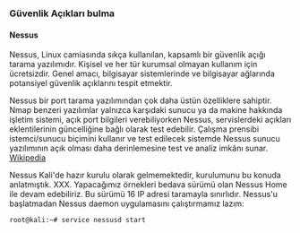 ### Güvenlik Açıkları bulma

#### Nessus

Nessus, Linux camiasında sıkça kullanılan, kapsamlı bir güvenlik açığı tarama yazılımıdır. Kişisel ve her tür kurumsal olmayan kullanım için ücretsizdir. Genel amacı, bilgisayar sistemlerinde ve bilgisayar ağlarında potansiyel güvenlik açıklarını tespit etmektir.

Nessus bir port tarama yazılımından çok daha üstün özelliklere sahiptir. Nmap benzeri yazılımlar yalnızca karşıdaki sunucu ya da makine hakkında işletim sistemi, açık port bilgileri verebiliyorken Nessus, servislerdeki açıkları eklentilerinin güncelliğine bağlı olarak test edebilir. Çalışma prensibi istemci/sunucu biçimini kullanır ve test edilecek sistemde Nessus sunucu yazılımının açık olması daha derinlemesine test ve analiz imkânı sunar. [Wikipedia](http://tr.wikipedia.org/wiki/Nessus)

Nessus Kali'de hazır kurulu olarak gelmemektedir, kurulumunu bu konuda anlatmıştık. XXX. Yapacağımız örnekleri bedava sürümü olan Nessus Home ile devam edebiliriz. Bu sürümü 16 IP adresi taramayla sınırlıdır. Nessus'u başlatmadan Nessus daemon uygulamasını çalıştırmamız lazım:

```ShellSession
root@kali:~# service nessusd start
```